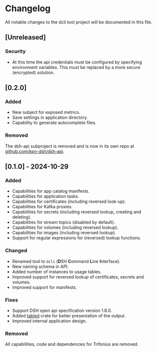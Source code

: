 # Changelog

All notable changes to the dcli tool project will be documented in this file.

## [Unreleased]

### Security

* At this time the api credentials must be configured by specifying environment variables. 
  This must be replaced by a more secure (encrypted) solution.

## [0.2.0]

### Added

* New subject for exposed metrics.
* Save settings in application directory.
* Capability to generate autocomplete files.

### Removed

The dsh-api subproject is removed and is now in its own repo at 
[github.com/kpn-dsh/dsh-api](https://github.com/kpn-dsh/dsh-api).

## [0.1.0] - 2024-10-29

### Added

* Capabilities for app catalog manifests.
* Capabilities for application tasks.
* Capabilities for certificates (including reversed look-up).
* Capabilities for Kafka proxies.
* Capabilities for secrets (including reversed lookup, creating and deleting).
* Capabilities for stream topics (disabled by default).
* Capabilities for volumes (including reversed lookup).
* Capabilities for images (including reversed lookup).
* Support for regular expressions for (reversed) lookup functions.

### Changed

* Renamed tool to `dcli` (**D**SH **C**ommand **L**ine **I**nterface).
* New naming schema in API.
* Added number of instances to usage tables.
* Improved support for reversed lookup of certificates, secrets and volumes.
* Improved support for manifests.

### Fixes

* Support DSH open api specification version 1.8.0.
* Added [tabled](https://github.com/zhiburt/tabled) crate for better presentation of the output.
* Improved internal application design.

### Removed

All capabilities, code and dependencies for Trifonius are removed.
